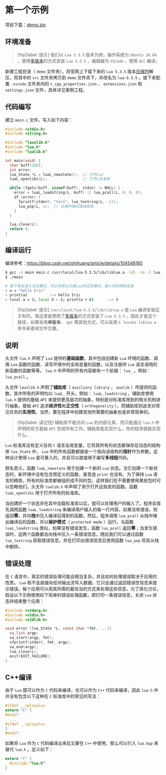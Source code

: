 # 第一个示例

项目下载：<a href="编程语言/Lua/进阶篇/C语言API/总览/第一个示例/assets/files/demo.zip" download="demo.zip">demo.zip</a>

## 环境准备

> [!tip|label: 提示]
> 我们以 `Lua 5.3.5` 版本为例，操作系统为 `Ubuntu 20.04` ，使用[多版本](../../../../基础篇/环境配置/Ubuntu2004/多版本.md)的方式安装 `Lua 5.3.5` ，编辑器为 `VSCode` ，使用 `GCC` 编译。

新建工程目录（ `demo` 文件夹），将官网上下载下来的 `Lua 5.3.5` 版本[压缩包](http://www.lua.org/ftp/lua-5.3.5.tar.gz)解压，将其中的 `src` 文件夹拷贝到 `demo` 文件夹下，并改名为 `lua-5.3.5` 。接下来配置 `.vscode` 文件夹内的 `c_cpp_properties.json` 、 `extensions.json` 和 `settings.json` 文件，具体详见案例工程。

## 代码编写

建立 `main.c` 文件，写入如下内容：

```c
#include <stdio.h>
#include <string.h>

#include "lauxlib.h"
#include "lua.h"
#include "lualib.h"

int main(void) {
  char buff[256];
  int error;
  lua_State *L = luaL_newstate();  // 打开Lua
  luaL_openlibs(L);                // 打开L标准库

  while (fgets(buff, sizeof(buff), stdin) != NULL) {
    error = luaL_loadstring(L, buff) || lua_pcall(L, 0, 0, 0);
    if (error) {
      fprintf(stderr, "%s\n", lua_tostring(L, -1));
      lua_pop(L, 1);  // 从栈中弹出错误信息
    }
  }

  lua_close(L);
  return 0;
}
```

## 编译运行

编译参考：https://blog.csdn.net/shjhuang/article/details/104548185

```bash
$ gcc -o main main.c /usr/local/lua-5.3.5/lib/liblua.a -ldl -lm -I lua-5.3.5
$ ./main

# 接下来会进入交互模式，可以将其认为是Lua的交互模式，输入代码得到信息
> a = "hello Iric"
> print(a)          --> hello Iric
> local a = 1; local b = 2; print(a + b)      --> 3
```

> [!tip|label: 提示]
> `/usr/local/lua-5.3.5/lib/liblua.a` 是 `Lua` 编译安装后才有的，我这里是使用了[多版本](../../../../基础篇/环境配置/Ubuntu2004/多版本.md)的方式安装了 `Lua 5.3.5` ，因此才是这个路径，如果采用**单版本**、 `apt` 等其他方式，可以采用 `$ locate liblua.a` 命令来查询文件位置。

## 说明

头文件 `lua.h` 声明了 `Lua` 提供的**基础函数**，其中包括创建新 `Lua` 环境的函数、调用 `Lua` 函数的函数、读写环境中的全局变量的函数，以及注册供 `Lua` 语言调用的新函数的函数等等。 `lua.h` 中声明的所有内容都有一个前缀： `lua_` 。例如： `lua_pcall` 。

头文件 `lauxlib.h` 声明了**辅助库**（ `auxiliary library` ， `auxlib` ）所提供的函数，其中所有的声明均以 `luaL_` 开头，例如： `luaL_loadstring` 。辅助库使用 `lua.h` 提供的基础 `API` 来提供更高层次的抽象，特别是对标准库用到的相关机制进行抽象。基础 `API` 追求**经济性**和**正交性**（ `orthogonality` ），而辅助库则追求对常见任务的**实用性**。当然，要在程序中创建其他所需要的抽象也是非常简单的。

> [!tip|label: 请记住]
> 辅助库不能访问 `Lua` 的内部元素，而只能通过 `lua.h` 中声明的官方基础 `API` 完成所有工作。辅助库能实现什么，你的程序就能实现什么。

`Lua` 标准库没有定义任何 `C` 语言全局变量，它将其所有的状态都保存在动态的结构体 `lua_State` 中， `Lua` 中的所有函数都接收一个指向该结构的**指针**作为参数。这种设计使得 `Lua` 是可重入的，并且可以直接用于编写**多线程**代码。

顾名思义，函数 `luaL_newstate` 用于创建一个新的 `Lua` 状态。当它创建一个新状态时，新环境中没有包含预定义的函数，甚至连 `print` 也没有。为了保持 `Lua` 语言的精炼，所有的标准库都被组织成不同的包，这样我们在不需要使用某些包时可以忽略他们。头文件 `lualib.h` 中声明了用于打开这些库的函数。函数 `luaL_openlibs` 用于打开所有的标准库。

当创建好一个状态并在其中加载标准库以后，就可以处理用户的输入了。程序会首先调用函数 `luaL_loadstring` 来编译用户输入的每一行内容，如果没有错误，则返回**零**，并向**栈**中压入编译后得到的函数。然后，程序调用 `lua_pcall` 从栈中弹出编译后的函数，并以**保护模式**（ `protected mode` ）运行。与函数 `luaL_loadstring` 类似，如果没有错误发生，函数 `lua_pcall` 返回**零**；当发生错误时，这两个函数都会向栈中压入一条错误信息。随后我们可以通过函数 `lua_tostring` 获取错误信息，并在打印出错误信息后使用函数 `lua_pop` 将其从栈中删除。

## 错误处理

在 `C` 语言中，真实的错误处理可能会相当复杂，并且如何处理错误取决于应用的性质。 `Lua` 核不会直接向任何输出流写入数据，它只会通过返回错误性信息来提示错误。每个应用可以用其所需的最恰当的方式来处理这些信息。为了简化讨论，假设以下示例使用如下简单的错误处理函数，即打印一条错误信息，关闭 `Lua` 状态并结束整个应用：

```c
#include <stdarg.h>
#include <stdio.h>
#include <stdlib.h>

void error (lua_State *L, const char *fmt, ...){
  va_list argp;
  va_start(argp, fmt);
  vfprintf(stderr, fmt, argp);
  va_end(argp);
  lua_close(L);
  exit(EXIT_FAILURE);
}
```

## C++编译

由于 `Lua` 既可以作为 `C` 代码来编译，也可以作为 `C++` 代码来编译，因此 `lua.h` 中并没有包含以下这种在 `C` 标准库中的常见的写法：

```c
#ifdef __cplusplus
extern "C" {
#endif
  ...
#ifdef __cplusplus
}
#endif
```

如果将 `Lua` 作为 `C` 代码编译出来后又要在 `C++` 中使用，那么可以引入 `lua.hpp` 来替代 `lua.h` 。定义如下：

```c
extern "C" {
  #include "lua.h"
}
```
